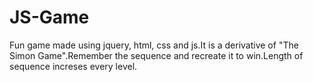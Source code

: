 # JS-Game
 Fun game made using jquery, html, css and js.It is a derivative of "The Simon Game".Remember the sequence and recreate it to win.Length of sequence increses every level.
